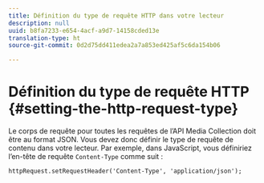 ```yaml
---
title: Définition du type de requête HTTP dans votre lecteur
description: null
uuid: b8fa7233-e654-4acf-a9d7-14158cded13e
translation-type: ht
source-git-commit: 0d2d75dd411edea2a7a853ed425af5c6da154b06

---
```



# Définition du type de requête HTTP {#setting-the-http-request-type}

Le corps de requête pour toutes les requêtes de l’API Media Collection doit être au format JSON. Vous devez donc définir le type de requête de contenu dans votre lecteur. Par exemple, dans JavaScript, vous définiriez l’en-tête de requête `Content-Type` comme suit :

```
httpRequest.setRequestHeader('Content-Type', 'application/json'); 
```

